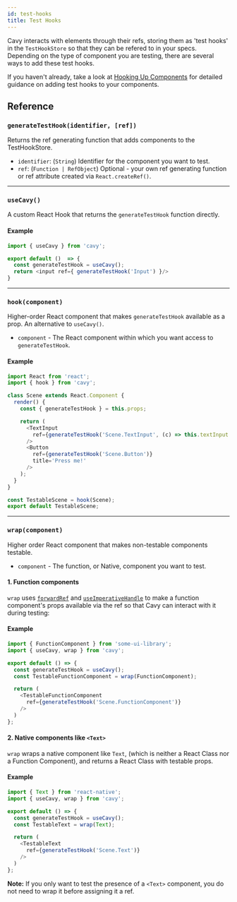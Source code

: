 ```yaml
---
id: test-hooks
title: Test Hooks
---
```


Cavy interacts with elements through their refs, storing them as 'test hooks' in
the `TestHookStore` so that they can be refered to in your specs. Depending on
the type of component you are testing, there are several ways to add these test
hooks.

If you haven't already, take a look at
[Hooking Up Components](../getting-started/hooking-up-components)
for detailed guidance on adding test hooks to your components.

## Reference

### `generateTestHook(identifier, [ref])`

Returns the ref generating function that adds components to the TestHookStore.

* `identifier`: (`String`) Identifier for the component you want to test.
* `ref`: (`Function | RefObject`) Optional - your own ref generating function or
  ref attribute created via `React.createRef()`.

---
### `useCavy()`

A custom React Hook that returns the `generateTestHook` function directly.

#### Example

```js
import { useCavy } from 'cavy';

export default ()  => {
  const generateTestHook = useCavy();
  return <input ref={ generateTestHook('Input') }/>
}
```

---
### `hook(component)`

Higher-order React component that makes `generateTestHook` available as a prop.
An alternative to `useCavy()`.

* `component` - The React component within which you want access to
`generateTestHook`.

#### Example

```js
import React from 'react';
import { hook } from 'cavy';

class Scene extends React.Component {
  render() {
    const { generateTestHook } = this.props;

    return (
      <TextInput
        ref={generateTestHook('Scene.TextInput', (c) => this.textInput = c)}
      />
      <Button
        ref={generateTestHook('Scene.Button')}
        title='Press me!'
      />
    );
  }
}

const TestableScene = hook(Scene);
export default TestableScene;
```

---
### `wrap(component)`

Higher order React component that makes non-testable components testable.

* `component` - The function, or Native, component you want to test.

#### 1. Function components

`wrap` uses [`forwardRef`](https://reactjs.org/docs/forwarding-refs.html) and
[`useImperativeHandle`](https://reactjs.org/docs/hooks-reference.html#useimperativehandle)
to make a function component's props available via the ref so that Cavy can
interact with it during testing:

#### Example

```js
import { FunctionComponent } from 'some-ui-library';
import { useCavy, wrap } from 'cavy';

export default () => {
  const generateTestHook = useCavy();
  const TestableFunctionComponent = wrap(FunctionComponent);

  return (
    <TestableFunctionComponent
      ref={generateTestHook('Scene.FunctionComponent')}
    />   
  )
};
```

#### 2. Native components like `<Text>`

`wrap` wraps a native component like `Text`, (which is neither a React Class nor
a Function Component), and returns a React Class with testable props.

#### Example

```js
import { Text } from 'react-native';
import { useCavy, wrap } from 'cavy';

export default () => {
  const generateTestHook = useCavy();
  const TestableText = wrap(Text);

  return (
    <TestableText
      ref={generateTestHook('Scene.Text')}
    />   
  )
};
```

**Note:** If you only want to test the presence of a `<Text>` component, you do
not need to wrap it before assigning it a ref.
